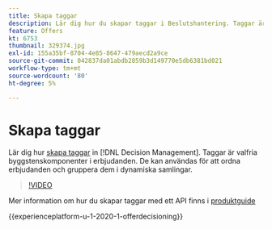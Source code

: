```yaml
---
title: Skapa taggar
description: Lär dig hur du skapar taggar i Beslutshantering. Taggar är valfria byggstenskomponenter i erbjudanden.
feature: Offers
kt: 6753
thumbnail: 329374.jpg
exl-id: 155a35bf-8704-4e85-8647-479aecd2a9ce
source-git-commit: 042837da01abdb2859b3d149770e5db6381bd021
workflow-type: tm+mt
source-wordcount: '80'
ht-degree: 5%

---
```


# Skapa taggar

Lär dig hur [skapa taggar](https://experienceleague.adobe.com/docs/journey-optimizer/using/offer-decisioniong/create-components/creating-tags.html) in [!DNL Decision Management]. Taggar är valfria byggstenskomponenter i erbjudanden. De kan användas för att ordna erbjudanden och gruppera dem i dynamiska samlingar.

>[!VIDEO](https://video.tv.adobe.com/v/329374?quality=12&learn=on)

Mer information om hur du skapar taggar med ett API finns i [produktguide](https://experienceleague.adobe.com/docs/journey-optimizer/using/offer-decisioniong/api-reference/offers-api/tags/create.html)

{{experienceplatform-u-1-2020-1-offerdecisioning}}
